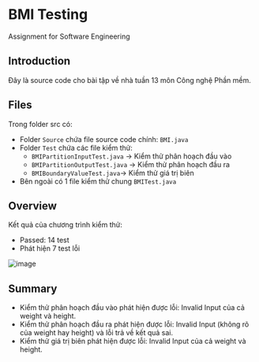 # BMI Testing
Assignment for Software Engineering

## Introduction
Đây là source code cho bài tập về nhà tuần 13 môn Công nghệ Phần mềm.

## Files
Trong folder src có:
- Folder `Source` chứa file source code chính: `BMI.java`
- Folder `Test` chứa các file kiểm thử:
  - `BMIPartitionInputTest.java` -> Kiểm thử phân hoạch đầu vào
  - `BMIPartitionOutputTest.java` -> Kiểm thử phân hoạch đầu ra
  - `BMIBoundaryValueTest.java`-> Kiểm thử giá trị biên
- Bên ngoài có 1 file kiểm thử chung `BMITest.java`

## Overview
Kết quả của chương trình kiểm thử:  
- Passed: 14 test
- Phát hiện 7 test lỗi  

![image](https://user-images.githubusercontent.com/79621768/168628569-7a2b3bc8-a9e3-42cd-a6b4-49a3075451f5.png)

## Summary
- Kiểm thử phân hoạch đầu vào phát hiện được lỗi: Invalid Input của cả weight và height.
- Kiểm thử phân hoạch đầu ra phát hiện được lỗi: Invalid Input (không rõ của weight hay height) và lỗi trả về kết quả sai.
- Kiểm thử giá trị biên phát hiện được lỗi: Invalid Input của cả weight và height.
